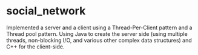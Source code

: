# social_network
Implemented a server and a client using a Thread-Per-Client pattern and a Thread pool pattern. Using Java to create the server side (using multiple threads, non-blocking I/O, and various other complex data structures) and C++ for the client-side.
